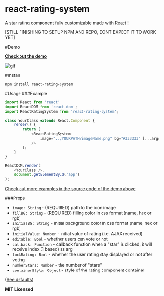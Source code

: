 # react-rating-system
A star rating component fully customizable made with React !

[STILL FINISHING TO SETUP NPM AND REPO, DONT EXPECT IT TO WORK YET]

#Demo

**[Check out the demo]** 

![gif](https://enzoferey.github.io/react-rating-system/demo-gif.gif)

#Install

```
npm install react-rating-system
```

#Usage
###Example
```js
import React from 'react'
import ReactDOM from 'react-dom';
import ReactRatingSystem from 'react-rating-system';

class YourClass extends React.Component {
    render() {
        return (
            <ReactRatingSystem 
                image="../YOURPATH/imageName.png" bg="#333333" [...args]
            />
        );
    }
}

ReactDOM.render(
    <YourClass />, 
    document.getElementById('app')
);

```

[Check out more examples in the source code of the demo above]

###Props
  - `image: String` - (REQUIRED) path to the icon image
  - `fillBG: String` - (REQUIRED) filling color in css format (name, hex or rgb)
  - `initialBG: String` - initial background color in css format (name, hex or rgb)
  - `initialValue: Number` - initial value of rating (i.e. AJAX received)
  - `editable: Bool` - whether users can vote or not
  - `callback: Function` - callback function when a "star" is clicked, it will receive index (1 based) as arg
  - `lockRating: Bool` - whether the user rating stay displayed or not after voting
  - `numberStars: Number` - the number of "stars"
  - `containerStyle: Object` - style of the rating component container

([See defaults])

**MIT Licensed**

[Check out the demo]: <https://enzoferey.github.io/react-rating-system/>
[Check out more examples in the source code of the demo above]: <https://github.com/enzoferey/react-rating-system/blob/master/src/js/main.js>
[See defaults]: <https://github.com/enzoferey/react-rating-system/blob/master/src/js/components/Rating.js#L138>
